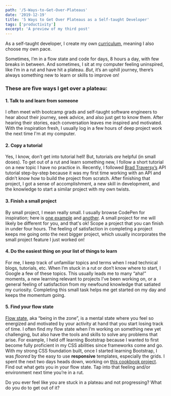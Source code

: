 ```yaml
---
path: '/5-Ways-to-Get-Over-Plateaus'
date: '2019-12-19'
title: '5 Ways to Get Over Plateaus as a Self-taught Developer'
tags: ['productivity']
excerpt: 'A preview of my third post'
---
```


As a self-taught developer, I create my own [curriculum](https://github.com/sophi-li/OKRs-self-learning), meaning I also choose my own pace.

Sometimes, I’m in a flow state and code for days, 8 hours a day, with few breaks in between. And sometimes, I sit at my computer feeling uninspired, like I’m in a rut and have hit a plateau. _But_, it’s an uphill journey, there’s always something new to learn or skills to improve on!

### These are five ways I get over a plateau:

#### 1. Talk to and learn from someone

I often meet with bootcamp grads and self-taught software engineers to hear about their journey, seek advice, and also just get to know them. After hearing their stories, each conversation leaves me inspired and motivated. With the inspiration fresh, I usually log in a few hours of deep project work the next time I'm at my computer.

#### 2. Copy a tutorial

Yes, I know, don’t get into tutorial hell! But, tutorials _are_ helpful (in small doses). To get out of a rut and learn something new, I follow a short tutorial on a new topic I have no practice in. Recently, I followed [Brad Traversy’s](https://www.udemy.com/course/modern-javascript-from-the-beginning/) API tutorial step-by-step because it was my first time working with an API and didn’t know how to build the project from scratch. After finishing that project, I got a sense of accomplishment, a new skill in development, and the knowledge to start a similar project with my own twists.

#### 3. Finish a small project

By small project, I mean really small. I usually browse CodePen for inspiration; here is [one example](https://codepen.io/FlorinPop17/pen/JjPvJzz) and [another](https://codepen.io/kathykato/pen/gOOjgmP). A small project for me will likely be different for you, and that's ok! Scope a project that you can finish in under four hours. The feeling of satisfaction in completing a project keeps me going onto the next bigger project, which usually incorporates the small project feature I just worked on!

#### 4. Do the easiest thing on your list of things to learn

For me, I keep track of unfamiliar topics and terms when I read technical blogs, tutorials, etc. When I’m stuck in a rut or don’t know where to start, I Google a few of these topics. This usually leads me to many “aha!” moments, a new learning relevant to projects I’ve been working on, or a general feeling of satisfaction from my newfound knowledge that satiated my curiosity. Completing this small task helps me get started on my day and keeps the momentum going.

#### 5. Find your flow state

[Flow state](<https://en.wikipedia.org/wiki/Flow_(psychology)>), aka “being in the zone”, is a mental state where you feel so energized and motivated by your activity at hand that you start losing track of time. I often find my flow state when I’m working on something new yet challenging, but also have the tools and skills to solve any problems that arise. For example, I held off learning Bootstrap because I wanted to first become fully proficient in my CSS abilities since frameworks come and go. With my strong CSS foundation built, once I started learning Bootstrap, I was _floored_ by the easy to use **responsive** templates, especially the grids. I spent the next two days heads down, working on [this cookbook project](https://github.com/sophi-li/cookbook). Find out what gets you in your flow state. Tap into that feeling and/or environment next time you’re in a rut.

Do you ever feel like you are stuck in a plateau and not progressing? What do you do to get out of it?
